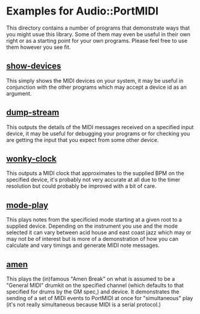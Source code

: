 # Examples for Audio::PortMIDI

This directory contains a number of programs that demonstrate
ways that you might usue this library. Some of them may even
be useful in their own right or as a starting point for your
own programs. Please feel free to use them however you see
fit.

## [show-devices](show-devices)

This simply shows the MIDI devices on your system, it may be
useful in conjunction with the other programs which may 
accept a device id as an argument.

## [dump-stream](dump-stream)

This outputs the details of the MIDI messages received on a
specified input device, it may be useful for debugging your
programs or for checking you are getting the input that you
expect from some other device.

## [wonky-clock](wonky-clock)

This outputs a MIDI clock that approximates to the supplied
BPM on the specified device, it's probably not very accurate
at all due to the timer resolution but could probably be
improved with a bit of care.

## [mode-play](modal-play)

This plays notes from the specificied mode starting at a given
root to a supplied device. Depending on the instrument you
use and the mode selected it can vary between acid house and
east coast jazz which may or may not be of interest but is
more of a demonstration of how you can calculate and vary
timings and generate MIDI note messages.

## [amen](amen)

This plays the (in)famous "Amen Break" on what is assumed to
be a "General MIDI" drumkit on the specified channel (which
defaults to that specified for drums by the GM spec,) and
device. It demonstrates the sending of a set of MIDI events
to PortMIDI at once for "simultaneous" play (it's not really
simultaneous because MIDI is a serial protocol.)

